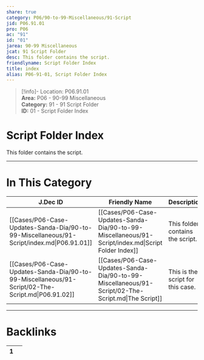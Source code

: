 ```yaml
---  
share: true  
category: P06/90-to-99-Miscellaneous/91-Script  
jid: P06.91.01  
pro: P06  
ac: "91"  
id: "01"  
jarea: 90-99 Miscellaneous  
jcat: 91 Script Folder  
desc: This folder contains the script.  
friendlyname: Script Folder Index  
title: index  
alias: P06-91-01, Script Folder Index  
---  
```

  
>[!info]- Location: P06.91.01  
>**Area:** P06 - 90-99 Miscellaneous  
>**Category:** 91 - 91 Script Folder  
>**ID:** 01 - Script Folder Index  
  
# Script Folder Index  
  
This folder contains the script.  
   
  
  
---  
# In This Category  
  
| J.Dec ID                                                                                          | Friendly Name                                                                                       | Description                       |  
| ------------------------------------------------------------------------------------------------- | --------------------------------------------------------------------------------------------------- | --------------------------------- |  
| [[Cases/P06-Case-Updates-Sanda-Dia/90-to-99-Miscellaneous/91-Script/index.md\|P06.91.01]]         | [[Cases/P06-Case-Updates-Sanda-Dia/90-to-99-Miscellaneous/91-Script/index.md\|Script Folder Index]] | This folder contains the script.  |  
| [[Cases/P06-Case-Updates-Sanda-Dia/90-to-99-Miscellaneous/91-Script/02-The-Script.md\|P06.91.02]] | [[Cases/P06-Case-Updates-Sanda-Dia/90-to-99-Miscellaneous/91-Script/02-The-Script.md\|The Script]]  | This is the script for this case. |  
  
  
---  
# Backlinks  
<div><table class="dataview table-view-table"><thead class="table-view-thead"><tr class="table-view-tr-header"><th class="table-view-th"><span></span><span class="dataview small-text">1</span></th><th class="table-view-th"><span></span></th></tr></thead><tbody class="table-view-tbody"></tbody></table></div>
